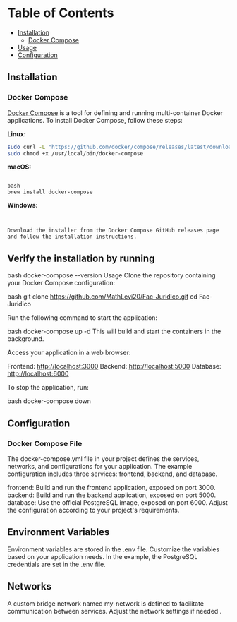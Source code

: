 # Table of Contents

- [Installation](#installation)
  - [Docker Compose](#docker-compose)
- [Usage](#usage)
- [Configuration](#configuration)

## Installation

### Docker Compose

[Docker Compose](https://docs.docker.com/compose/) is a tool for defining and running multi-container Docker applications. To install Docker Compose, follow these steps:

**Linux:**

```bash
sudo curl -L "https://github.com/docker/compose/releases/latest/download/docker-compose-$(uname -s)-$(uname -m)" -o /usr/local/bin/docker-compose
sudo chmod +x /usr/local/bin/docker-compose
```

**macOS:**

```

bash
brew install docker-compose
```

**Windows:**

```


Download the installer from the Docker Compose GitHub releases page and follow the installation instructions.
```

## Verify the installation by running

bash
docker-compose --version
Usage
Clone the repository containing your Docker Compose configuration:

bash
git clone <https://github.com/MathLevi20/Fac-Juridico.git>
cd Fac-Juridico

Run the following command to start the application:

bash
docker-compose up -d
This will build and start the containers in the background.

Access your application in a web browser:

Frontend: <http://localhost:3000>
Backend: <http://localhost:5000>
Database: <http://localhost:6000>

To stop the application, run:

bash
docker-compose down

## Configuration

### Docker Compose File

The docker-compose.yml file in your project defines the services, networks, and configurations for your application. The example configuration includes three services: frontend, backend, and database.

frontend: Build and run the frontend application, exposed on port 3000.
backend: Build and run the backend application, exposed on port 5000.
database: Use the official PostgreSQL image, exposed on port 6000.
Adjust the configuration according to your project's requirements.

## Environment Variables

Environment variables are stored in the .env file. Customize the variables based on your application needs. In the example, the PostgreSQL credentials are set in the .env file.

## Networks

A custom bridge network named my-network is defined to facilitate communication between services. Adjust the network settings if needed .
